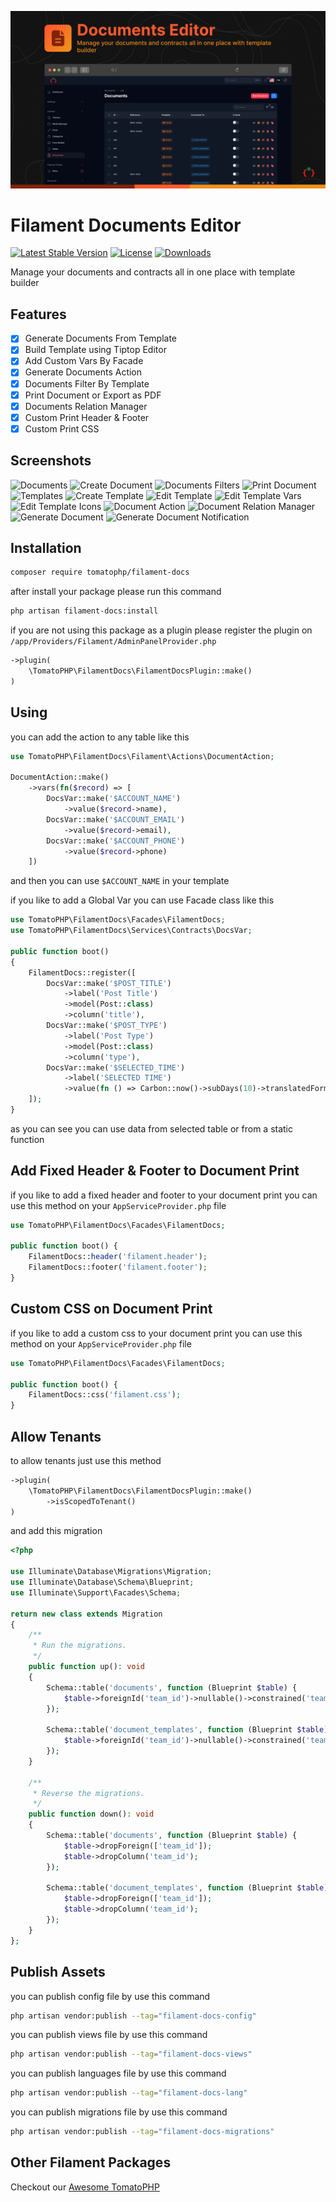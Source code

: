 ![Screenshot](https://raw.githubusercontent.com/tomatophp/filament-docs/master/arts/3x1io-tomato-docs.jpg)

# Filament Documents Editor

[![Latest Stable Version](https://poser.pugx.org/tomatophp/filament-docs/version.svg)](https://packagist.org/packages/tomatophp/filament-docs)
[![License](https://poser.pugx.org/tomatophp/filament-docs/license.svg)](https://packagist.org/packages/tomatophp/filament-docs)
[![Downloads](https://poser.pugx.org/tomatophp/filament-docs/d/total.svg)](https://packagist.org/packages/tomatophp/filament-docs)

Manage your documents and contracts all in one place with template builder

## Features

- [x] Generate Documents From Template
- [x] Build Template using Tiptop Editor
- [x] Add Custom Vars By Facade
- [x] Generate Documents Action
- [x] Documents Filter By Template
- [x] Print Document or Export as PDF
- [x] Documents Relation Manager
- [x] Custom Print Header & Footer
- [x] Custom Print CSS

## Screenshots

![Documents](https://raw.githubusercontent.com/tomatophp/filament-docs/master/arts/documents.png)
![Create Document](https://raw.githubusercontent.com/tomatophp/filament-docs/master/arts/create-document.png)
![Documents Filters](https://raw.githubusercontent.com/tomatophp/filament-docs/master/arts/documents-filters.png)
![Print Document](https://raw.githubusercontent.com/tomatophp/filament-docs/master/arts/print-document.png)
![Templates](https://raw.githubusercontent.com/tomatophp/filament-docs/master/arts/templates.png)
![Create Template](https://raw.githubusercontent.com/tomatophp/filament-docs/master/arts/create-template.png)
![Edit Template](https://raw.githubusercontent.com/tomatophp/filament-docs/master/arts/edit-template.png)
![Edit Template Vars](https://raw.githubusercontent.com/tomatophp/filament-docs/master/arts/edit-template-vars.png)
![Edit Template Icons](https://raw.githubusercontent.com/tomatophp/filament-docs/master/arts/edit-template-icon.png)
![Document Action](https://raw.githubusercontent.com/tomatophp/filament-docs/master/arts/document-action.png)
![Document Relation Manager](https://raw.githubusercontent.com/tomatophp/filament-docs/master/arts/document-relation.png)
![Generate Document](https://raw.githubusercontent.com/tomatophp/filament-docs/master/arts/generate-document.png)
![Generate Document Notification](https://raw.githubusercontent.com/tomatophp/filament-docs/master/arts/generate-notification.png)

## Installation

```bash
composer require tomatophp/filament-docs
```
after install your package please run this command

```bash
php artisan filament-docs:install
```

if you are not using this package as a plugin please register the plugin on `/app/Providers/Filament/AdminPanelProvider.php`

```php
->plugin(
    \TomatoPHP\FilamentDocs\FilamentDocsPlugin::make()
)
```

## Using

you can add the action to any table like this

```php
use TomatoPHP\FilamentDocs\Filament\Actions\DocumentAction;

DocumentAction::make()
    ->vars(fn($record) => [
        DocsVar::make('$ACCOUNT_NAME')
            ->value($record->name),
        DocsVar::make('$ACCOUNT_EMAIL')
            ->value($record->email),
        DocsVar::make('$ACCOUNT_PHONE')
            ->value($record->phone)
    ])
```

and then you can use `$ACCOUNT_NAME` in your template

if you like to add a Global Var you can use Facade class like this

```php
use TomatoPHP\FilamentDocs\Facades\FilamentDocs;
use TomatoPHP\FilamentDocs\Services\Contracts\DocsVar;

public function boot()
{
    FilamentDocs::register([
        DocsVar::make('$POST_TITLE')
            ->label('Post Title')
            ->model(Post::class)
            ->column('title'),
        DocsVar::make('$POST_TYPE')
            ->label('Post Type')
            ->model(Post::class)
            ->column('type'),
        DocsVar::make('$SELECTED_TIME')
            ->label('SELECTED TIME')
            ->value(fn () => Carbon::now()->subDays(10)->translatedFormat('D-M-Y')),
    ]);
}
```

as you can see you can use data from selected table or from a static function


## Add Fixed Header & Footer to Document Print


if you like to add a fixed header and footer to your document print you can use this method on your `AppServiceProvider.php` file

```php
use TomatoPHP\FilamentDocs\Facades\FilamentDocs;

public function boot() {
    FilamentDocs::header('filament.header');
    FilamentDocs::footer('filament.footer');
} 
```

## Custom CSS on Document Print

if you like to add a custom css to your document print you can use this method on your `AppServiceProvider.php` file

```php
use TomatoPHP\FilamentDocs\Facades\FilamentDocs;

public function boot() {
    FilamentDocs::css('filament.css');
} 
```

## Allow Tenants 

to allow tenants just use this method

```php
->plugin(
    \TomatoPHP\FilamentDocs\FilamentDocsPlugin::make()
        ->isScopedToTenant()
)
```

and add this migration 


```php
<?php

use Illuminate\Database\Migrations\Migration;
use Illuminate\Database\Schema\Blueprint;
use Illuminate\Support\Facades\Schema;

return new class extends Migration
{
    /**
     * Run the migrations.
     */
    public function up(): void
    {
        Schema::table('documents', function (Blueprint $table) {
            $table->foreignId('team_id')->nullable()->constrained('teams')->onDelete('cascade');
        });
        
        Schema::table('document_templates', function (Blueprint $table) {
            $table->foreignId('team_id')->nullable()->constrained('teams')->onDelete('cascade');
        });
    }

    /**
     * Reverse the migrations.
     */
    public function down(): void
    {
        Schema::table('documents', function (Blueprint $table) {
            $table->dropForeign(['team_id']);
            $table->dropColumn('team_id');
        });
        
        Schema::table('document_templates', function (Blueprint $table) {
            $table->dropForeign(['team_id']);
            $table->dropColumn('team_id');
        });
    }
};

```

## Publish Assets

you can publish config file by use this command

```bash
php artisan vendor:publish --tag="filament-docs-config"
```

you can publish views file by use this command

```bash
php artisan vendor:publish --tag="filament-docs-views"
```

you can publish languages file by use this command

```bash
php artisan vendor:publish --tag="filament-docs-lang"
```

you can publish migrations file by use this command

```bash
php artisan vendor:publish --tag="filament-docs-migrations"
```

## Other Filament Packages

Checkout our [Awesome TomatoPHP](https://github.com/tomatophp/awesome)
